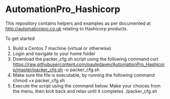 # AutomationPro_Hashicorp
This repository contains helpers and examples as per documented at http://automationpro.co.uk relating to Hashicorp products.

To get started
1. Build a Centos 7 machine (virtual or otherwise)
2. Login and navigate to your home folder
3. Download the packer_cfg.sh script using the following command
     curl https://raw.githubusercontent.com/pauledavey/AutomationPro_Hashicorp/master/packer_cfg.sh -o packer_cfg.sh
4. Make sure the file is executable, by running the following command
     chmod +x packer_cfg.sh
5. Execute the script using the command below. Make your choices from the menu, then kick back and relax until it completes
     ./packer_cfg.sh

